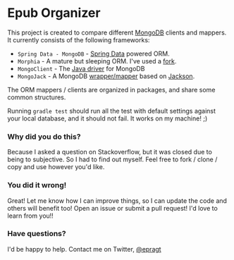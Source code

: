 # Epub Organizer 

This project is created to compare different [MongoDB](http://www.mongodb.org) clients and mappers. It currently consists of the following frameworks:

* `Spring Data - MongoDB` - [Spring Data](http://www.springsource.org/spring-data/mongodb) powered ORM.
* `Morphia` - A mature but sleeping ORM. I've used a [fork](https://github.com/jmkgreen/morphia).
* `MongoClient` - The [Java driver](http://docs.mongodb.org/ecosystem/tutorial/getting-started-with-java-driver/) for MongoDB
* `MongoJack` - A MongoDB [wrapper/mapper](http://http://mongojack.org/) based on [Jackson](http://wiki.fasterxml.com/JacksonHome).

The ORM mappers / clients are organized in packages, and share some common structures. 

Running `gradle test` should run all the test with default settings against your local database, and it should not fail. It works on my machine! ;)

### Why did you do this?

Because I asked a question on Stackoverflow, but it was closed due to being to subjective. So I had to find out myself. Feel free to fork / clone / copy and use however you'd like.

### You did it wrong!

Great! Let me know how I can improve things, so I can update the code and others will benefit too! Open an issue or submit a pull request! I'd love to learn from you!!

### Have questions?

I'd be happy to help. Contact me on Twitter, [@epragt](https://twitter.com/epragt)